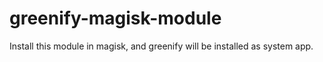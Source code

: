 # greenify-magisk-module
Install this module in magisk, and greenify will be installed as system app.
